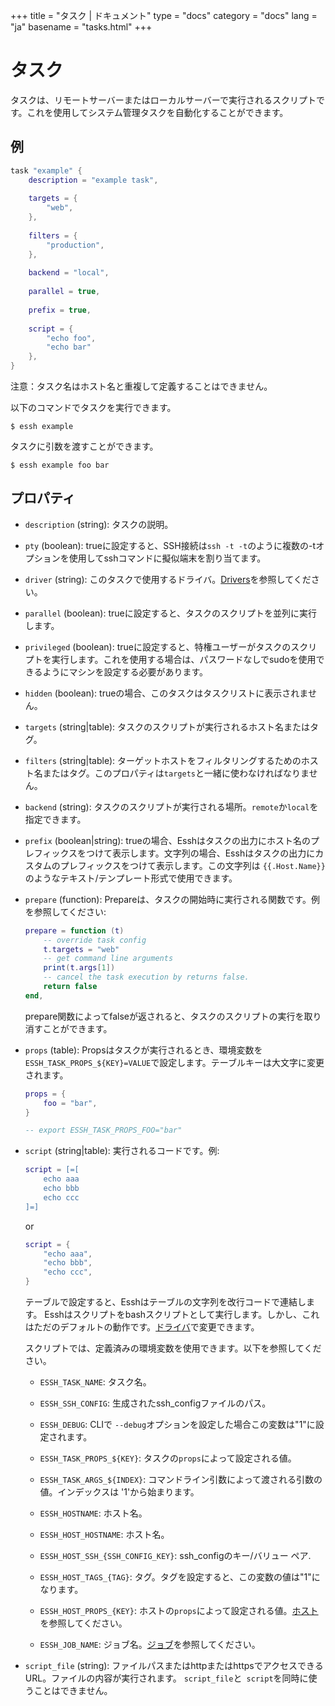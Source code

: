 +++
title = "タスク | ドキュメント"
type = "docs"
category = "docs"
lang = "ja"
basename = "tasks.html"
+++

# タスク

タスクは、リモートサーバーまたはローカルサーバーで実行されるスクリプトです。これを使用してシステム管理タスクを自動化することができます。

## 例

~~~lua
task "example" {
    description = "example task",
    
    targets = {
        "web",
    },
    
    filters = {
        "production",
    },
    
    backend = "local",
    
    parallel = true,
    
    prefix = true,
    
    script = {
        "echo foo",
        "echo bar"
    },
}
~~~

注意：タスク名はホスト名と重複して定義することはできません。

以下のコマンドでタスクを実行できます。

~~~
$ essh example
~~~

タスクに引数を渡すことができます。

~~~
$ essh example foo bar
~~~



## プロパティ

* `description` (string): タスクの説明。

* `pty` (boolean): trueに設定すると、SSH接続は`ssh -t -t`のように複数の-tオプションを使用してsshコマンドに擬似端末を割り当てます。

* `driver` (string): このタスクで使用するドライバ。[Drivers](drivers.html)を参照してください。

* `parallel` (boolean): trueに設定すると、タスクのスクリプトを並列に実行します。

* `privileged` (boolean): trueに設定すると、特権ユーザーがタスクのスクリプトを実行します。これを使用する場合は、パスワードなしでsudoを使用できるようにマシンを設定する必要があります。

* `hidden` (boolean): trueの場合、このタスクはタスクリストに表示されません。

* `targets` (string|table): タスクのスクリプトが実行されるホスト名またはタグ。

* `filters` (string|table): ターゲットホストをフィルタリングするためのホスト名またはタグ。このプロパティは`targets`と一緒に使わなければなりません。

* `backend` (string): タスクのスクリプトが実行される場所。`remote`か`local`を指定できます。

* `prefix` (boolean|string): trueの場合、Esshはタスクの出力にホスト名のプレフィックスをつけて表示します。文字列の場合、Esshはタスクの出力にカスタムのプレフィックスをつけて表示します。この文字列は `{{.Host.Name}}`のようなテキスト/テン​​プレート形式で使用できます。

* `prepare` (function): Prepareは、タスクの開始時に実行される関数です。例を参照してください:

    ~~~lua
    prepare = function (t)
        -- override task config
        t.targets = "web"
        -- get command line arguments
        print(t.args[1])
        -- cancel the task execution by returns false.
        return false
    end,
    ~~~

    prepare関数によってfalseが返されると、タスクのスクリプトの実行を取り消すことができます。

* `props` (table): Propsはタスクが実行されるとき、環境変数を`ESSH_TASK_PROPS_${KEY}=VALUE`で設定します。テーブルキーは大文字に変更されます。

    ~~~lua
    props = {
        foo = "bar",
    }

    -- export ESSH_TASK_PROPS_FOO="bar"
    ~~~
    
* `script` (string|table): 実行されるコードです。例:

    ~~~lua
    script = [=[
        echo aaa
        echo bbb
        echo ccc
    ]=]
    ~~~

    or

    ~~~lua
    script = {
        "echo aaa",
        "echo bbb",
        "echo ccc",
    }
    ~~~

    テーブルで設定すると、Esshはテーブルの文字列を改行コードで連結します。 Esshはスクリプトをbashスクリプトとして実行します。しかし、これはただのデフォルトの動作です。[ドライバ](drivers.html)で変更できます。

    スクリプトでは、定義済みの環境変数を使用できます。以下を参照してください。

  * `ESSH_TASK_NAME`: タスク名。

  * `ESSH_SSH_CONFIG`: 生成されたssh_configファイルのパス。

  * `ESSH_DEBUG`: CLIで `--debug`オプションを設定した場合この変数は"1"に設定されます。

  * `ESSH_TASK_PROPS_${KEY}`: タスクの`props`によって設定される値。
  
  * `ESSH_TASK_ARGS_${INDEX}`: コマンドライン引数によって渡される引数の値。インデックスは '1'から始まります。

  * `ESSH_HOSTNAME`: ホスト名。

  * `ESSH_HOST_HOSTNAME`: ホスト名。

  * `ESSH_HOST_SSH_{SSH_CONFIG_KEY}`: ssh_configのキー/バリュー ペア.

  * `ESSH_HOST_TAGS_{TAG}`: タグ。タグを設定すると、この変数の値は"1"になります。

  * `ESSH_HOST_PROPS_{KEY}`: ホストの`props`によって設定される値。[ホスト](hosts.html)を参照してください。

  * `ESSH_JOB_NAME`: ジョブ名。[ジョブ](namespaces.html)を参照してください。
  
* `script_file` (string): ファイルパスまたはhttpまたはhttpsでアクセスできるURL。ファイルの内容が実行されます。 `script_file`と` script`を同時に使うことはできません。
